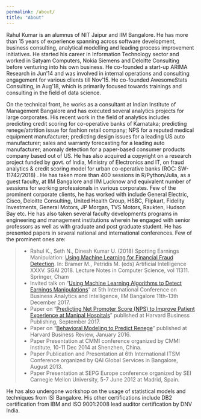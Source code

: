 ```yaml
---
permalink: /about/
title: "About"
---
```


Rahul Kumar is an alumnus of NIT Jaipur and IIM Bangalore. He has more than 15 years of experience spanning across software development, business consulting, analytical modelling and leading process improvement initiatives. He started his career in Information Technology sector and worked in Satyam Computers, Nokia Siemens and Deloitte Consulting before venturing into his own business. He co-founded a start-up ARIMA Research in Jun’14 and was involved in internal operations and consulting engagement for various clients till Nov’15. He co-founded AwesomeStats Consulting, in Aug’18, which is primarily focused towards trainings and consulting in the field of data science.

On the technical front, he works as a consultant at Indian Institute of Management Bangalore and has executed several analytics projects for large corporates. His recent work in the field of analytics includes predicting credit scoring for co-operative banks of Karnataka; predicting renege/attrition issue for fashion retail company; NPS for a reputed medical equipment manufacturer; predicting design issues for a leading US auto manufacturer; sales and warranty forecasting for a leading auto manufacturer; anomaly detection for a paper-based consumer products company based out of US.  He has also acquired a copyright on a research project funded by govt. of India, Ministry of Electronics and IT, on fraud analytics & credit scoring model for urban co-operative banks (ROC: SW-11742/2018) . He has taken more than 400 sessions in R/Python/Julia, as a guest faculty, at IIM Bangalore and IIM Lucknow and equivalent number of sessions for working professionals in various corporates. Few of the prominent corporate clients, he has worked with include General Electric, Cisco, Deloitte Consulting, United Health Group, HSBC, Flipkart, Fidelity Investments, General Motors, JP Morgan, TVS Motors, Raukten, Hudson Bay etc. He has also taken several faculty developments programs in engineering and management institutions wherein he engaged with senior professors as well as with graduate and post graduate student. He has presented papers in several national and international conferences. Few of the prominent ones are:

> * Rahul K., Seth N., Dinesh Kumar U. (2018) Spotting Earnings Manipulation: [Using Machine Learning for Financial Fraud Detection](https://link.springer.com/chapter/10.1007%2F978-3-030-04191-5_29). In: Bramer M., Petridis M. (eds) Artificial Intelligence XXXV. SGAI 2018. Lecture Notes in Computer Science, vol 11311. Springer, Cham
> * Invited talk on “[Using Machine Learning Algorithms to Detect Earnings Manipulations](dcal.iimb.ernet.in/baiconf2017/pdf/Conference_Schedule_2017.pdf)” at 5th International Conference on Business Analytics and Intelligence, IIM Bangalore 11th-13th December 2017.
> * Paper on “[Predicting Net Promoter Score (NPS) to Improve Patient Experience at Manipal Hospitals](https://cb.hbsp.harvard.edu/cbmp/product/IMB649-PDF-ENG)” published at Harvard Business Publishing, September 2017.
> * Paper on “[Behavioral Modeling to Predict Renege](https://hbr.org/product/hr-analytics-at-scaleneworks-behavioral-modeling-to-predict-renege/IMB551-PDF-ENG)” published at Harvard Business Review, January 2016.
> * Paper Presentation at CMMI conference organized by CMMI Institute, 10-11 Dec 2014 at Shenzhen, China.
> * Paper Publication and Presentation at 6th International ITSM Conference organized by QAI Global Services in Bangalore, August 2013.
> * Paper Presentation at SEPG Europe conference organized by SEI Carnegie Mellon University, 5-7 June 2012 at Madrid, Spain. 

He has also undergone workshop on the usage of statistical models and techniques from ISI Bangalore. His other certifications include DB2 certification from IBM and ISO 9001:2008 lead auditor certification by DNV India.
